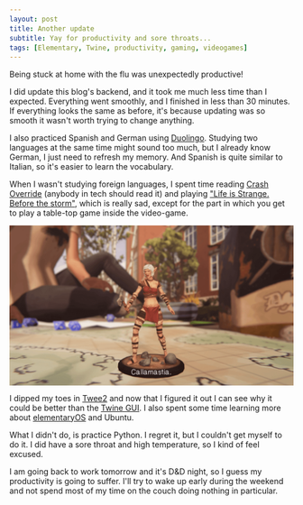 ```yaml
---
layout: post
title: Another update
subtitle: Yay for productivity and sore throats...
tags: [Elementary, Twine, productivity, gaming, videogames]
---
```


Being stuck at home with the flu was unexpectedly productive!

I did update this blog's backend, and it took me much less time than I expected. Everything went smoothly, and I finished in less than 30 minutes.
If everything looks the same as before, it's because updating was so smooth it wasn't worth trying to change anything.

I also practiced Spanish and German using [Duolingo](https://en.duolingo.com/).
Studying two languages at the same time might sound too much, but I already know German, I just need to refresh my memory. And Spanish is quite similar to Italian, so it's easier to learn the vocabulary.

When I wasn't studying foreign languages, I spent time reading [Crash Override](https://zoequinn.squarespace.com/) (anybody in tech should read it) and playing ["Life is Strange. Before the storm"](https://www.lifeisstrange.com), which is really sad, except for the part in which you get to play a table-top game inside the video-game.

<img src="/img/07092017/callamastia.png" alt="screenshot from Life is strange showing the main character with dice and a RPG figurine of an elf" align="center"/>

I dipped my toes in [Twee2](https://dan-q.github.io/twee2/) and now that I figured it out I can see why it could be better than the [Twine GUI](). I also spent some time learning more about [elementaryOS](https://elementary.io) and Ubuntu.

What I didn't do, is practice Python. I regret it, but I couldn't get myself to do it. I did have a sore throat and high temperature, so I kind of feel excused.

I am going back to work tomorrow and it's D&D night, so I guess my productivity is going to suffer. I'll try to wake up early during the weekend and not spend most of my time on the couch doing nothing in particular.
